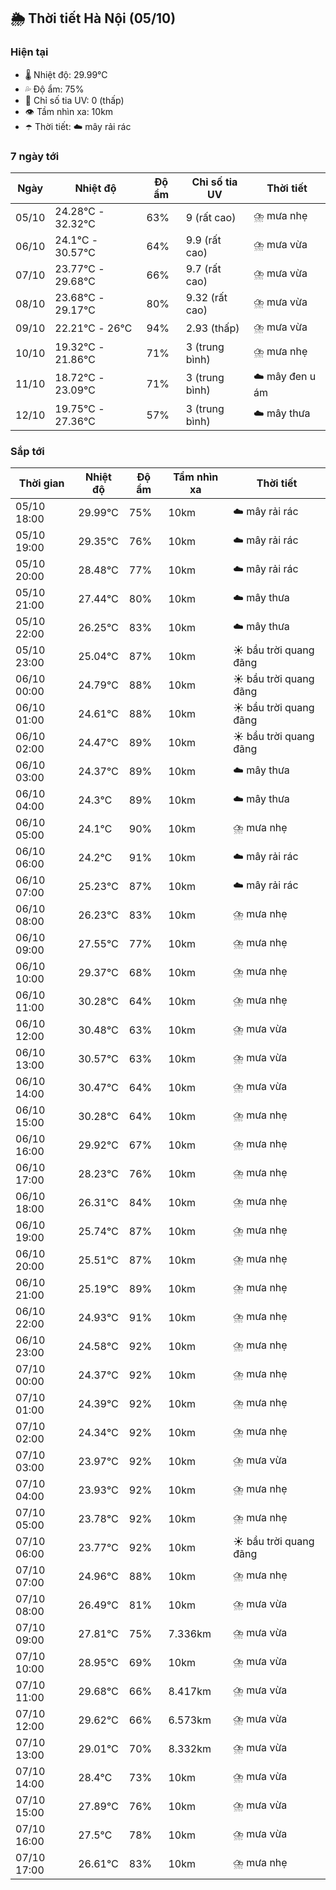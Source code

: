## 🌦️ Thời tiết Hà Nội (05/10)

### Hiện tại

- 🌡️ Nhiệt độ: 29.99℃
- 💦 Độ ẩm: 75%
- 🌟 Chỉ số tia UV: 0 (thấp)
- 👁️ Tầm nhìn xa: 10km
- ☂️ Thời tiết: ☁️ mây rải rác

### 7 ngày tới

| Ngày | Nhiệt độ | Độ ẩm | Chỉ số tia UV | Thời tiết |
| --- | --- | --- | --- | --- |
| 05/10 | 24.28℃ - 32.32℃ | 63% | 9 (rất cao) | ⛈️ mưa nhẹ |
| 06/10 | 24.1℃ - 30.57℃ | 64% | 9.9 (rất cao) | ⛈️ mưa vừa |
| 07/10 | 23.77℃ - 29.68℃ | 66% | 9.7 (rất cao) | ⛈️ mưa vừa |
| 08/10 | 23.68℃ - 29.17℃ | 80% | 9.32 (rất cao) | ⛈️ mưa vừa |
| 09/10 | 22.21℃ - 26℃ | 94% | 2.93 (thấp) | ⛈️ mưa vừa |
| 10/10 | 19.32℃ - 21.86℃ | 71% | 3 (trung bình) | ⛈️ mưa nhẹ |
| 11/10 | 18.72℃ - 23.09℃ | 71% | 3 (trung bình) | ☁️ mây đen u ám |
| 12/10 | 19.75℃ - 27.36℃ | 57% | 3 (trung bình) | ☁️ mây thưa |

### Sắp tới

| Thời gian | Nhiệt độ | Độ ẩm | Tầm nhìn xa | Thời tiết |
| --- | --- | --- | --- | --- |
| 05/10 18:00 | 29.99℃ | 75% | 10km | ☁️ mây rải rác |
| 05/10 19:00 | 29.35℃ | 76% | 10km | ☁️ mây rải rác |
| 05/10 20:00 | 28.48℃ | 77% | 10km | ☁️ mây rải rác |
| 05/10 21:00 | 27.44℃ | 80% | 10km | ☁️ mây thưa |
| 05/10 22:00 | 26.25℃ | 83% | 10km | ☁️ mây thưa |
| 05/10 23:00 | 25.04℃ | 87% | 10km | ☀️ bầu trời quang đãng |
| 06/10 00:00 | 24.79℃ | 88% | 10km | ☀️ bầu trời quang đãng |
| 06/10 01:00 | 24.61℃ | 88% | 10km | ☀️ bầu trời quang đãng |
| 06/10 02:00 | 24.47℃ | 89% | 10km | ☀️ bầu trời quang đãng |
| 06/10 03:00 | 24.37℃ | 89% | 10km | ☁️ mây thưa |
| 06/10 04:00 | 24.3℃ | 89% | 10km | ☁️ mây thưa |
| 06/10 05:00 | 24.1℃ | 90% | 10km | ⛈️ mưa nhẹ |
| 06/10 06:00 | 24.2℃ | 91% | 10km | ☁️ mây rải rác |
| 06/10 07:00 | 25.23℃ | 87% | 10km | ☁️ mây rải rác |
| 06/10 08:00 | 26.23℃ | 83% | 10km | ⛈️ mưa nhẹ |
| 06/10 09:00 | 27.55℃ | 77% | 10km | ⛈️ mưa nhẹ |
| 06/10 10:00 | 29.37℃ | 68% | 10km | ⛈️ mưa nhẹ |
| 06/10 11:00 | 30.28℃ | 64% | 10km | ⛈️ mưa nhẹ |
| 06/10 12:00 | 30.48℃ | 63% | 10km | ⛈️ mưa vừa |
| 06/10 13:00 | 30.57℃ | 63% | 10km | ⛈️ mưa vừa |
| 06/10 14:00 | 30.47℃ | 64% | 10km | ⛈️ mưa vừa |
| 06/10 15:00 | 30.28℃ | 64% | 10km | ⛈️ mưa nhẹ |
| 06/10 16:00 | 29.92℃ | 67% | 10km | ⛈️ mưa nhẹ |
| 06/10 17:00 | 28.23℃ | 76% | 10km | ⛈️ mưa nhẹ |
| 06/10 18:00 | 26.31℃ | 84% | 10km | ⛈️ mưa nhẹ |
| 06/10 19:00 | 25.74℃ | 87% | 10km | ⛈️ mưa nhẹ |
| 06/10 20:00 | 25.51℃ | 87% | 10km | ⛈️ mưa nhẹ |
| 06/10 21:00 | 25.19℃ | 89% | 10km | ⛈️ mưa nhẹ |
| 06/10 22:00 | 24.93℃ | 91% | 10km | ⛈️ mưa nhẹ |
| 06/10 23:00 | 24.58℃ | 92% | 10km | ⛈️ mưa nhẹ |
| 07/10 00:00 | 24.37℃ | 92% | 10km | ⛈️ mưa nhẹ |
| 07/10 01:00 | 24.39℃ | 92% | 10km | ⛈️ mưa nhẹ |
| 07/10 02:00 | 24.34℃ | 92% | 10km | ⛈️ mưa nhẹ |
| 07/10 03:00 | 23.97℃ | 92% | 10km | ⛈️ mưa vừa |
| 07/10 04:00 | 23.93℃ | 92% | 10km | ⛈️ mưa nhẹ |
| 07/10 05:00 | 23.78℃ | 92% | 10km | ⛈️ mưa nhẹ |
| 07/10 06:00 | 23.77℃ | 92% | 10km | ☀️ bầu trời quang đãng |
| 07/10 07:00 | 24.96℃ | 88% | 10km | ⛈️ mưa nhẹ |
| 07/10 08:00 | 26.49℃ | 81% | 10km | ⛈️ mưa vừa |
| 07/10 09:00 | 27.81℃ | 75% | 7.336km | ⛈️ mưa vừa |
| 07/10 10:00 | 28.95℃ | 69% | 10km | ⛈️ mưa vừa |
| 07/10 11:00 | 29.68℃ | 66% | 8.417km | ⛈️ mưa vừa |
| 07/10 12:00 | 29.62℃ | 66% | 6.573km | ⛈️ mưa vừa |
| 07/10 13:00 | 29.01℃ | 70% | 8.332km | ⛈️ mưa vừa |
| 07/10 14:00 | 28.4℃ | 73% | 10km | ⛈️ mưa vừa |
| 07/10 15:00 | 27.89℃ | 76% | 10km | ⛈️ mưa vừa |
| 07/10 16:00 | 27.5℃ | 78% | 10km | ⛈️ mưa vừa |
| 07/10 17:00 | 26.61℃ | 83% | 10km | ⛈️ mưa nhẹ |
